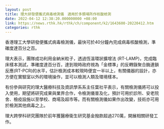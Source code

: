 ```yaml
---
layout: post
title: 理大研發便攜式病毒檢測儀　適用於多類場所作核酸檢測
date: 2022-04-12 12:38:20.000000000 +08:00
link: https://news.rthk.hk/rthk/ch/component/k2/1643600-20220412.htm
categories: rthk
---
```


香港理工大學研發便攜式病毒檢測儀，最快可於40分鐘內完成病毒核酸檢測，準確度達百分之百。

理大表示，團隊成功利用金納米粒子，透過恆溫環狀擴增法 (RT-LAMP)，完成臨床樣本測試，準確度達百分百，達到現時政府視為「金標準」的反轉錄聚合酶連鎖反應(RT-PCR)的水平，估計檢測成本較現時便宜一半以上，有關儀器的設計，亦方便在實驗室以外的環境操作，並可以檢測人類及環境樣本。

有份參與研究的理大醫療科技及資訊學系系主任葉社平表示，有關檢測儀將可以投入使用，期望將研究成果與業界合作，令檢測儀普及化，預計可用於診所、安老院舍、檢疫設施以至學校、商場及超巿等。而有關檢測儀如果作出改變，技術亦可用於檢測其他病毒之上。

理大跨學科研究團隊於前年獲醫療衞生研究基金撥款超過270萬，開展相關研發工作。
